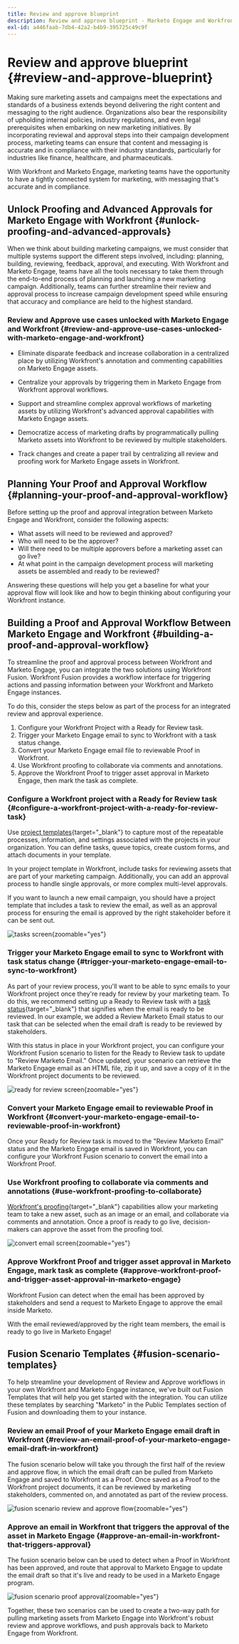 ```yaml
---
title: Review and approve blueprint
description: Review and approve blueprint - Marketo Engage and Workfront integration blueprint
exl-id: a446faab-7db4-42a2-b4b9-395725c49c9f
---
```

# Review and approve blueprint {#review-and-approve-blueprint}

Making sure marketing assets and campaigns meet the expectations and standards of a business extends beyond delivering the right content and messaging to the right audience. Organizations also bear the responsibility of upholding internal policies, industry regulations, and even legal prerequisites when embarking on new marketing initiatives. By incorporating reviewal and approval steps into their campaign development process, marketing teams can ensure that content and messaging is accurate and in compliance with their industry standards, particularly for industries like finance, healthcare, and pharmaceuticals. 

With Workfront and Marketo Engage, marketing teams have the opportunity to have a tightly connected system for marketing, with messaging that's accurate and in compliance.  

## Unlock Proofing and Advanced Approvals for Marketo Engage with Workfront {#unlock-proofing-and-advanced-approvals}

When we think about building marketing campaigns, we must consider that multiple systems support the different steps involved, including: planning, building, reviewing, feedback, approval, and executing. With Workfront and Marketo Engage, teams have all the tools necessary to take them through the end-to-end process of planning and launching a new marketing campaign. Additionally, teams can further streamline their review and approval process to increase campaign development speed while ensuring that accuracy and compliance are held to the highest standard.  

### Review and Approve use cases unlocked with Marketo Engage and Workfront {#review-and-approve-use-cases-unlocked-with-marketo-engage-and-workfront}

* Eliminate disparate feedback and increase collaboration in a centralized place by utilizing Workfront's annotation and commenting capabilities on Marketo Engage assets.  

* Centralize your approvals by triggering them in Marketo Engage from Workfront approval workflows.  

* Support and streamline complex approval workflows of marketing assets by utilizing Workfront's advanced approval capabilities with Marketo Engage assets.

* Democratize access of marketing drafts by programmatically pulling Marketo assets into Workfront to be reviewed by multiple stakeholders.

* Track changes and create a paper trail by centralizing all review and proofing work for Marketo Engage assets in Workfront.  

## Planning Your Proof and Approval Workflow {#planning-your-proof-and-approval-workflow}

Before setting up the proof and approval integration between Marketo Engage and Workfront, consider the following aspects: 

* What assets will need to be reviewed and approved? 
* Who will need to be the approver?  
* Will there need to be multiple approvers before a marketing asset can go live? 
* At what point in the campaign development process will marketing assets be assembled and ready to be reviewed?  

Answering these questions will help you get a baseline for what your approval flow will look like and how to begin thinking about configuring your Workfront instance.  

## Building a Proof and Approval Workflow Between Marketo Engage and Workfront {#building-a-proof-and-approval-workflow}

To streamline the proof and approval process between Workfront and Marketo Engage, you can integrate the two solutions using Workfront Fusion. Workfront Fusion provides a workflow interface for triggering actions and passing information between your Workfront and Marketo Engage instances.  

To do this, consider the steps below as part of the process for an integrated review and approval experience.

1. Configure your Workfront Project with a Ready for Review task. 
1. Trigger your Marketo Engage email to sync to Workfront with a task status change. 
1. Convert your Marketo Engage email file to reviewable Proof in Workfront.
1. Use Workfront proofing to collaborate via comments and annotations.
1. Approve the Workfront Proof to trigger asset approval in Marketo Engage, then mark the task as complete.

### Configure a Workfront project with a Ready for Review task {#configure-a-workfront-project-with-a-ready-for-review-task}

Use [project templates](https://experienceleague.adobe.com/docs/workfront/using/manage-work/projects/create-and-manage-project-templates/project-template-overview.html){target="_blank"} to capture most of the repeatable processes, information, and settings associated with the projects in your organization. You can define tasks, queue topics, create custom forms, and attach documents in your template. 

In your project template in Workfront, include tasks for reviewing assets that are part of your marketing campaign. Additionally, you can add an approval process to handle single approvals, or more complex multi-level approvals.  

If you want to launch a new email campaign, you should have a project template that includes a task to review the email, as well as an approval process for ensuring the email is approved by the right stakeholder before it can be sent out.   

![tasks screen](assets/review-and-approve-blueprint-1.png){zoomable="yes"}

### Trigger your Marketo Engage email to sync to Workfront with task status change {#trigger-your-marketo-engage-email-to-sync-to-workfront}

As part of your review process, you'll want to be able to sync emails to your Workfront project once they're ready for review by your marketing team. To do this, we recommend setting up a Ready to Review task with a [task status](https://experienceleague.adobe.com/docs/workfront/using/manage-work/projects/update-work-on-a-project/update-task-status.html){target="_blank"} that signifies when the email is ready to be reviewed. In our example, we added a Review Marketo Email status to our task that can be selected when the email draft is ready to be reviewed by stakeholders.

With this status in place in your Workfront project, you can configure your Workfront Fusion scenario to listen for the Ready to Review task to update to "Review Marketo Email." Once updated, your scenario can retrieve the Marketo Engage email as an HTML file, zip it up, and save a copy of it in the Workfront project documents to be reviewed.  

![ready for review screen](assets/review-and-approve-blueprint-2.png){zoomable="yes"}

### Convert your Marketo Engage email to reviewable Proof in Workfront {#convert-your-marketo-engage-email-to-reviewable-proof-in-workfront}

Once your Ready for Review task is moved to the "Review Marketo Email" status and the Marketo Engage email is saved in Workfront, you can configure your Workfront Fusion scenario to convert the email into a Workfront Proof.

### Use Workfront proofing to collaborate via comments and annotations {#use-workfront-proofing-to-collaborate}

[Workfront's proofing](https://experienceleague.adobe.com/docs/workfront/using/review-and-approve-work/proofing/proofing-overview/proofing-basics.html){target="_blank"} capabilities allow your marketing team to take a new asset, such as an image or an email, and collaborate via comments and annotation. Once a proof is ready to go live, decision-makers can approve the asset from the proofing tool.

![convert email screen](assets/review-and-approve-blueprint-3.png){zoomable="yes"}

### Approve Workfront Proof and trigger asset approval in Marketo Engage, mark task as complete {#approve-workfront-proof-and-trigger-asset-approval-in-marketo-engage}

Workfront Fusion can detect when the email has been approved by stakeholders and send a request to Marketo Engage to approve the email inside Marketo.  

With the email reviewed/approved by the right team members, the email is ready to go live in Marketo Engage!

## Fusion Scenario Templates {#fusion-scenario-templates}

To help streamline your development of Review and Approve workflows in your own Workfront and Marketo Engage instance, we've built out Fusion Templates that will help you get started with the integration. You can utilize these templates by searching "Marketo" in the Public Templates section of Fusion and downloading them to your instance.  

### Review an email Proof of your Marketo Engage email draft in Workfront {#review-an-email-proof-of-your-marketo-engage-email-draft-in-workfront}

The fusion scenario below will take you through the first half of the review and approve flow, in which the email draft can be pulled from Marketo Engage and saved to Workfront as a Proof. Once saved as a Proof to the Workfront project documents, it can be reviewed by marketing stakeholders, commented on, and annotated as part of the review process.

![fusion scenario review and approve flow](assets/review-and-approve-blueprint-4.png){zoomable="yes"}

### Approve an email in Workfront that triggers the approval of the asset in Marketo Engage {#approve-an-email-in-workfront-that-triggers-approval}

The fusion scenario below can be used to detect when a Proof in Workfront has been approved, and route that approval to Marketo Engage to update the email draft so that it's live and ready to be used in a Marketo Engage program.

![fusion scenario proof approval](assets/review-and-approve-blueprint-5.png){zoomable="yes"}

Together, these two scenarios can be used to create a two-way path for pulling marketing assets from Marketo Engage into Workfront's robust review and approve workflows, and push approvals back to Marketo Engage from Workfront.
